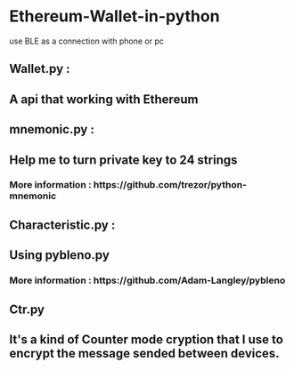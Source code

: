 # Ethereum-Wallet-in-python
use BLE as a connection with phone or pc


<h2>Wallet.py : <h2>
  A api that working with Ethereum
  
<h2>mnemonic.py : <h2>
  Help me to turn private key to 24 strings <h3>
  More information : https://github.com/trezor/python-mnemonic

<h2>Characteristic.py : <h2>
  Using pybleno.py<h3>
  More information : https://github.com/Adam-Langley/pybleno  
<h2>Ctr.py<h2>
  It's a kind of Counter mode cryption that I use to encrypt
  the message sended between devices.
